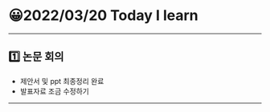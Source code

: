 # 😀2022/03/20 Today I learn
-------------------------
## 1️⃣ 논문 회의
 * 제안서 및 ppt 최종정리 완료
 * 발표자료 조금 수정하기 
------------------------

